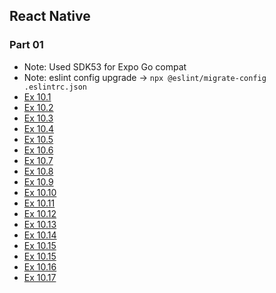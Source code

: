 ## React Native
### Part 01
- Note: Used SDK53 for Expo Go compat
- Note: eslint config upgrade -> `npx @eslint/migrate-config .eslintrc.json`
- [Ex 10.1](https://github.com/classroom-dee/rn/tree/10.1)
- [Ex 10.2](https://github.com/classroom-dee/rn/tree/10.2)
- [Ex 10.3](https://github.com/classroom-dee/rn/tree/10.3)
- [Ex 10.4](https://github.com/classroom-dee/rn/tree/10.4)
- [Ex 10.5](https://github.com/classroom-dee/rn/tree/10.5)
- [Ex 10.6](https://github.com/classroom-dee/rn/tree/10.6)
- [Ex 10.7](https://github.com/classroom-dee/rn/tree/10.7)
- [Ex 10.8](https://github.com/classroom-dee/rn/tree/10.8)
- [Ex 10.9](https://github.com/classroom-dee/rn/tree/10.9)
- [Ex 10.10](https://github.com/classroom-dee/rn/tree/10.10)
- [Ex 10.11](https://github.com/classroom-dee/rn/tree/10.11)
- [Ex 10.12](https://github.com/classroom-dee/rn/tree/10.12)
- [Ex 10.13](https://github.com/classroom-dee/rn/tree/10.13)
- [Ex 10.14](https://github.com/classroom-dee/rn/tree/10.14)
- [Ex 10.15](https://github.com/classroom-dee/rn/tree/10.15)
- [Ex 10.15](https://github.com/classroom-dee/rn/tree/10.15)
- [Ex 10.16](https://github.com/classroom-dee/rn/tree/10.16)
- [Ex 10.17](https://github.com/classroom-dee/rn/tree/10.17)